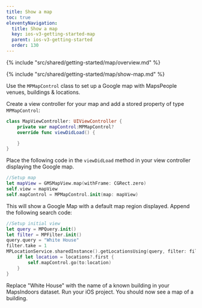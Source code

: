 ```yaml
---
title: Show a map
toc: true
eleventyNavigation:
  title: Show a map
  key: ios-v3-getting-started-map
  parent: ios-v3-getting-started
  order: 130
---
```


<!-- Overview -->
{% include "src/shared/getting-started/map/overview.md" %}

<!-- Set up MapsIndoors -->
{% include "src/shared/getting-started/map/show-map.md" %}

Use the `MPMapControl` class to set up a Google map with MapsPeople venues, buildings & locations.

Create a view controller for your map and add a stored property of type `MPMapControl`:

```swift
class MapViewController: UIViewController {
    private var mapControl:MPMapControl?
    override func viewDidLoad() {

    }
}
```

Place the following code in the `viewDidLoad` method in your view controller displaying the Google map.

```swift
//Setup map
let mapView = GMSMapView.map(withFrame: CGRect.zero)
self.view = mapView
self.mapControl = MPMapControl.init(map: mapView)
```

This will show a Google Map with a default map region displayed. Append the following search code:

```swift
//Setup initial view
let query = MPQuery.init()
let filter = MPFilter.init()
query.query = "White House"
filter.take = 1
MPLocationService.sharedInstance().getLocationsUsing(query, filter: filter) { (locations, error) in
    if let location = locations?.first {
        self.mapControl.go(to:location)
    }
}
```

Replace "White House" with the name of a known building in your MapsIndoors dataset. Run your iOS project. You should now see a map of a building.

